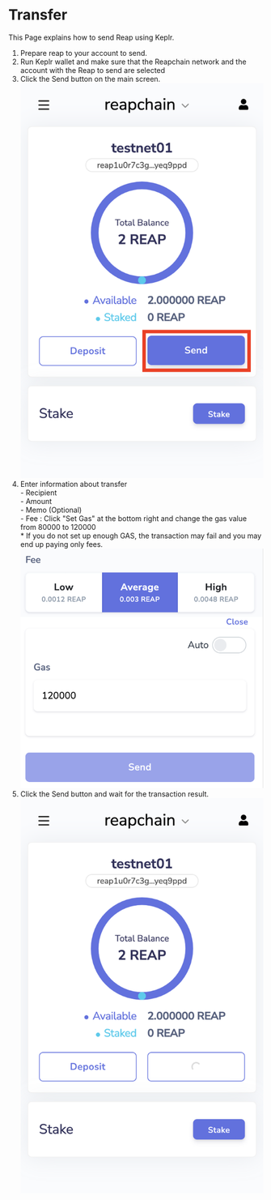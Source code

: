 # Transfer

This Page explains how to send Reap using Keplr.

1. Prepare reap to your account to send.
2. Run Keplr wallet and make sure that the Reapchain network and the account with the Reap to send are selected
3. Click the Send button on the main screen.\
   ![](<../../.gitbook/assets/image (2).png>)
4. Enter information about transfer\
   \- Recipient\
   \- Amount\
   \- Memo (Optional)\
   \- Fee : Click "Set Gas" at the bottom right and change the gas value from 80000 to 120000\
   &#x20; \* If you do not set up enough GAS, the transaction may fail and you may end up paying only fees.\
   ![](<../../.gitbook/assets/image (55).png>)
5. Click the Send button and wait for the transaction result.\
   ![](<../../.gitbook/assets/image (59).png>)

